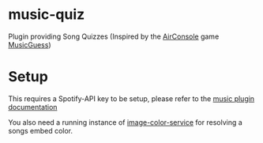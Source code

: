 # music-quiz

Plugin providing Song Quizzes (Inspired by the [AirConsole](https://www.airconsole.com)
game [MusicGuess](https://www.airconsole.com/play/battle-games/musicguess))

# Setup

This requires a Spotify-API key to be setup, please refer to the [music plugin documentation](../../music)

You also need a running instance of [image-color-service](https://github.com/NyCodeGHG/image-color-service) for
resolving a songs embed color.
